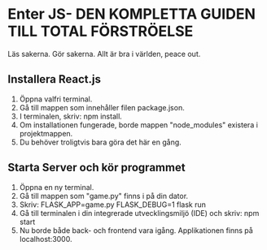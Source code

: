 # Enter JS- DEN KOMPLETTA GUIDEN TILL TOTAL FÖRSTRÖELSE

Läs sakerna. Gör sakerna. Allt är bra i världen, peace out.


## Installera React.js

1. Öppna valfri terminal.
2. Gå till mappen som innehåller filen package.json.
3. I terminalen, skriv:
                npm install.
4.  Om installationen fungerade, borde mappen "node_modules" existera i projektmappen.
5. Du behöver troligtvis bara göra det här en gång.

## Starta Server och kör programmet

1. Öppna en ny terminal.
2. Gå till mappen som "game.py" finns i på din dator.
3. Skriv:
		FLASK_APP=game.py FLASK_DEBUG=1 flask run
4. Gå till terminalen i din integrerade utvecklingsmiljö (IDE) och skriv:
					npm start
5. Nu borde både back- och frontend vara igång. Applikationen finns på localhost:3000.